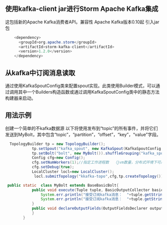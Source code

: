 ## 使用kafka-client jar进行Storm Apache Kafka集成
这包括新的Apache Kafka消费者API。兼容性 Apache Kafka版本0.10起
引入jar包
```java
    <dependency>
      <groupId>org.apache.storm</groupId>
      <artifactId>storm-kafka-client</artifactId>
      <version>1.2.0</version>
    </dependency>
```

## 从kafka中订阅消息读取
通过使用KafkaSpoutConfig类来配置spout实现。此类使用Builder模式，可以通过调用其中一个Builders构造函数或通过调用KafkaSpoutConfig类中的静态方法构建器来启动。

## 用法示例
创建一个简单的不kafka数据源
以下将使用发布到“topic”的所有事件，并将它们发送到MyBolt，其中包含“topic”，“partition”，“offset”，“key”，“value”字段。

```java
  TopologyBuilder tp = new TopologyBuilder();
            tp.setSpout("kafka_spout", new KafkaSpout(KafkaSpoutConfig.builder("localhost:9092" , "qxw").build()), 1);
            tp.setBolt("bolt", new MyBolt()).shuffleGrouping("kafka_spout");
            Config cfg=new Config();
            cfg.setNumWorkers(1);//指定工作进程数  （jvm数量，分布式环境下可用，本地模式设置无意义）
            cfg.setDebug(true);
            LocalCluster locl=new LocalCluster();
             locl.submitTopology("kkafka-topo",cfg,tp.createTopology());
```

```java
 public static  class MyBolt extends BaseBasicBolt{
            public void execute(Tuple tuple, BasicOutputCollector basicOutputCollector) {
                System.err.println("接受订阅kafka消息：  "+tuple.getStringByField("topic"));
                System.err.println("接受订阅kafka消息：  "+tuple.getStringByField("value"));
            }
            public void declareOutputFields(OutputFieldsDeclarer outputFieldsDeclarer) {
            }
        }
```

